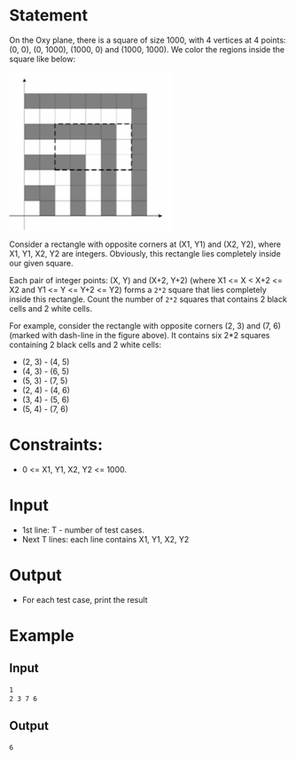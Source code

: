 # Statement

On the Oxy plane, there is a square of size 1000, with 4 vertices at 4 points: (0, 0), (0, 1000), (1000, 0) and (1000, 1000). We color the regions inside the square like below:

![Illustration](./Figure1.png)

Consider a rectangle with opposite corners at (X1, Y1) and (X2, Y2), where X1, Y1, X2, Y2 are integers. Obviously, this rectangle lies completely inside our given square.

Each pair of integer points: (X, Y) and (X+2, Y+2) (where X1 <= X < X+2 <= X2 and Y1 <= Y <= Y+2 <= Y2) forms a `2*2` square that lies completely inside this rectangle. Count the number of `2*2` squares that contains 2 black cells and 2 white cells.

For example, consider the rectangle with opposite corners (2, 3) and (7, 6) (marked with dash-line in the figure above). It contains six 2*2 squares containing 2 black cells and 2 white cells:

- (2, 3) - (4, 5)
- (4, 3) - (6, 5)
- (5, 3) - (7, 5)
- (2, 4) - (4, 6)
- (3, 4) - (5, 6)
- (5, 4) - (7, 6)

# Constraints:

- 0 <= X1, Y1, X2, Y2 <= 1000.

# Input
- 1st line: T - number of test cases.
- Next T lines: each line contains X1, Y1, X2, Y2

# Output
- For each test case, print the result

# Example
## Input
```
1
2 3 7 6
```

## Output
```
6
```
